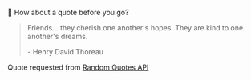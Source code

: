 📣 How about a quote before you go?

> Friends... they cherish one another's hopes. They are kind to one another's dreams.
>
> <p>- Henry David Thoreau</p>

Quote requested from [Random Quotes API](https://github.com/lukePeavey/quotable)
